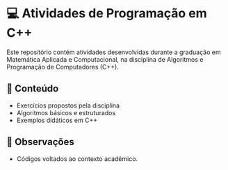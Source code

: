 # 💻 Atividades de Programação em C++

Este repositório contém atividades desenvolvidas durante a graduação em Matemática Aplicada e Computacional, na disciplina de Algoritmos e Programação de Computadores (C++).

## 🔧 Conteúdo

- Exercícios propostos pela disciplina
- Algoritmos básicos e estruturados
- Exemplos didáticos em C++

## 📌 Observações

- Códigos voltados ao contexto acadêmico.
